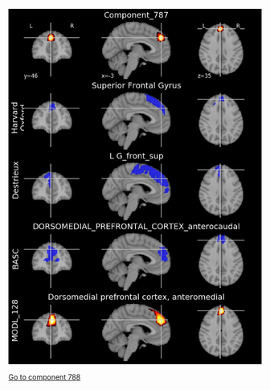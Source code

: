 


![787](preliminary/787.jpg "Component 787")

[Go to component 788](https://parietal-inria.github.io/MODL_atlas/1024/788 "Component 788")